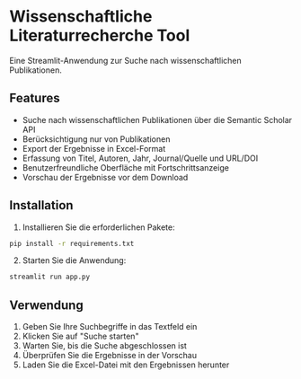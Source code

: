 # Wissenschaftliche Literaturrecherche Tool

Eine Streamlit-Anwendung zur Suche nach wissenschaftlichen Publikationen.

## Features

- Suche nach wissenschaftlichen Publikationen über die Semantic Scholar API
- Berücksichtigung nur von Publikationen
- Export der Ergebnisse in Excel-Format
- Erfassung von Titel, Autoren, Jahr, Journal/Quelle und URL/DOI
- Benutzerfreundliche Oberfläche mit Fortschrittsanzeige
- Vorschau der Ergebnisse vor dem Download

## Installation

1. Installieren Sie die erforderlichen Pakete:
```bash
pip install -r requirements.txt
```

2. Starten Sie die Anwendung:
```bash
streamlit run app.py
```

## Verwendung

1. Geben Sie Ihre Suchbegriffe in das Textfeld ein
2. Klicken Sie auf "Suche starten"
3. Warten Sie, bis die Suche abgeschlossen ist
4. Überprüfen Sie die Ergebnisse in der Vorschau
5. Laden Sie die Excel-Datei mit den Ergebnissen herunter
